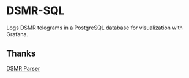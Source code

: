 # DSMR-SQL

Logs DSMR telegrams in a PostgreSQL database for visualization with Grafana.



## Thanks

[DSMR Parser](https://github.com/ndokter/dsmr_parser)
